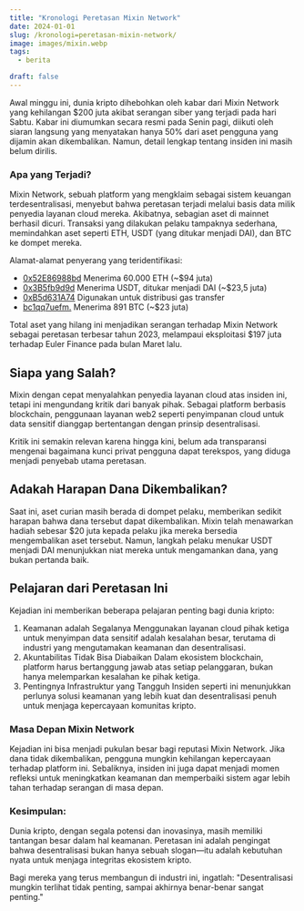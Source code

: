 ```yaml
---
title: "Kronologi Peretasan Mixin Network"
date: 2024-01-01
slug: /kronologi=peretasan-mixin-network/
image: images/mixin.webp
tags:
  - berita

draft: false
---
```


Awal minggu ini, dunia kripto dihebohkan oleh kabar dari Mixin Network yang kehilangan $200 juta akibat serangan siber yang terjadi pada hari Sabtu. Kabar ini diumumkan secara resmi pada Senin pagi, diikuti oleh siaran langsung yang menyatakan hanya 50% dari aset pengguna yang dijamin akan dikembalikan. Namun, detail lengkap tentang insiden ini masih belum dirilis.

### Apa yang Terjadi?

Mixin Network, sebuah platform yang mengklaim sebagai sistem keuangan terdesentralisasi, menyebut bahwa peretasan terjadi melalui basis data milik penyedia layanan cloud mereka. Akibatnya, sebagian aset di mainnet berhasil dicuri. Transaksi yang dilakukan pelaku tampaknya sederhana, memindahkan aset seperti ETH, USDT (yang ditukar menjadi DAI), dan BTC ke dompet mereka.

Alamat-alamat penyerang yang teridentifikasi:

- [0x52E86988bd](https://etherscan.io/address/0x52E86988bd07447C596e9B0C7765F8500113104c) Menerima 60.000 ETH (~$94 juta)
- [0x3B5fb9d9d](https://etherscan.io/address/0x3B5fb9d9da3546e9CE6E5AA3CCEca14C8D20041e) Menerima USDT, ditukar menjadi DAI (~$23,5 juta)
- [0xB5d631A74](https://etherscan.io/address/0xB5d631A74AD9c9efcF96d6e9e2fAbcB75C67Eafa) Digunakan untuk distribusi gas transfer
- [bc1qq7uefm.](https://blockchair.com/bitcoin/address/bc1qq7uefmz6nng5c4dzs9mwrxxyh9sxg5cjg85hes) Menerima 891 BTC (~$23 juta)

Total aset yang hilang ini menjadikan serangan terhadap Mixin Network sebagai peretasan terbesar tahun 2023, melampaui eksploitasi $197 juta terhadap Euler Finance pada bulan Maret lalu.

## Siapa yang Salah?

Mixin dengan cepat menyalahkan penyedia layanan cloud atas insiden ini, tetapi ini mengundang kritik dari banyak pihak. Sebagai platform berbasis blockchain, penggunaan layanan web2 seperti penyimpanan cloud untuk data sensitif dianggap bertentangan dengan prinsip desentralisasi.

Kritik ini semakin relevan karena hingga kini, belum ada transparansi mengenai bagaimana kunci privat pengguna dapat terekspos, yang diduga menjadi penyebab utama peretasan.

## Adakah Harapan Dana Dikembalikan?

Saat ini, aset curian masih berada di dompet pelaku, memberikan sedikit harapan bahwa dana tersebut dapat dikembalikan. Mixin telah menawarkan hadiah sebesar $20 juta kepada pelaku jika mereka bersedia mengembalikan aset tersebut. Namun, langkah pelaku menukar USDT menjadi DAI menunjukkan niat mereka untuk mengamankan dana, yang bukan pertanda baik.

## Pelajaran dari Peretasan Ini

Kejadian ini memberikan beberapa pelajaran penting bagi dunia kripto:

1. Keamanan adalah Segalanya
   Menggunakan layanan cloud pihak ketiga untuk menyimpan data sensitif adalah kesalahan besar, terutama di industri yang mengutamakan keamanan dan desentralisasi.
2. Akuntabilitas Tidak Bisa Diabaikan
   Dalam ekosistem blockchain, platform harus bertanggung jawab atas setiap pelanggaran, bukan hanya melemparkan kesalahan ke pihak ketiga.
3. Pentingnya Infrastruktur yang Tangguh
   Insiden seperti ini menunjukkan perlunya solusi keamanan yang lebih kuat dan desentralisasi penuh untuk menjaga kepercayaan komunitas kripto.

### Masa Depan Mixin Network

Kejadian ini bisa menjadi pukulan besar bagi reputasi Mixin Network. Jika dana tidak dikembalikan, pengguna mungkin kehilangan kepercayaan terhadap platform ini. Sebaliknya, insiden ini juga dapat menjadi momen refleksi untuk meningkatkan keamanan dan memperbaiki sistem agar lebih tahan terhadap serangan di masa depan.

### Kesimpulan:

Dunia kripto, dengan segala potensi dan inovasinya, masih memiliki tantangan besar dalam hal keamanan. Peretasan ini adalah pengingat bahwa desentralisasi bukan hanya sebuah slogan—itu adalah kebutuhan nyata untuk menjaga integritas ekosistem kripto.

Bagi mereka yang terus membangun di industri ini, ingatlah: "Desentralisasi mungkin terlihat tidak penting, sampai akhirnya benar-benar sangat penting."
